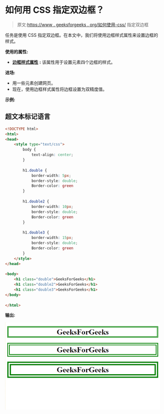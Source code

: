 # 如何用 CSS 指定双边框？

> 原文:[https://www . geeksforgeeks . org/如何使用-css/](https://www.geeksforgeeks.org/how-to-specify-the-double-border-using-css/) 指定双边框

任务是使用 CSS 指定双边框。在本文中，我们将使用边框样式属性来设置边框的样式。

**使用的属性:**

*   [**边框样式属性**](https://www.geeksforgeeks.org/css-border-style-property/) **:** 该属性用于设置元素四个边框的样式。

**进场:**

*   用一些元素创建网页。
*   现在，使用边框样式属性将边框设置为双精度值。

**示例:**

## 超文本标记语言

```html
<!DOCTYPE html>
<html>
<head>
    <style type="text/css">
        body {
            text-align: center;
        }

        h1.double {
            border-width: 5px;
            border-style: double;
            Border-color: green
        }

        h1.double2 {
            border-width: 10px;
            border-style: double;
            Border-color: green
        }

        h1.double3 {
            border-width: 15px;
            border-style: double;
            Border-color: green
        }
    </style>
</head>

<body>
    <h1 class="double">GeeksForGeeks</h1>
    <h1 class="double2">GeeksForGeeks</h1>
    <h1 class="double3">GeeksForGeeks</h1>
</body>

</html>
```

**输出:**

![](img/c930b8f40816ed288192db62a72e7898.png)